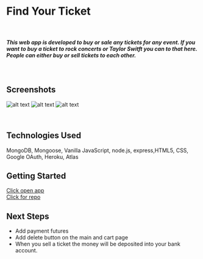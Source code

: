 # Find Your Ticket
​
##### This web app is developed to buy or sale any tickets for any event. If you want to buy a ticket to rock concerts or Taylor Switft you can to that here. People can either buy or sell tickets to each other. 
​
## Screenshots
​![alt text](https://i.imgur.com/lAZpz8n.jpg "Logo Title Text 1")
​![alt text](https://i.imgur.com/qFJ4AFI.jpg "Logo Title Text 1")
​![alt text](https://i.imgur.com/kUNHEiT.jpg "Logo Title Text 1")

​
## Technologies Used
MongoDB, Mongoose, Vanilla JavaScript, node.js, express,HTML5, CSS, Google OAuth, Heroku, Atlas
​
## Getting Started

​[Click open app](https://find-your-event.herokuapp.com/) <br>
​[Click for repo](https://https://github.com/Amir9499-99/Find-Your-Event/)

## Next Steps
- Add payment futures
- Add delete button on the main and cart page
- When you sell a ticket the money will be deposited into your bank account.

